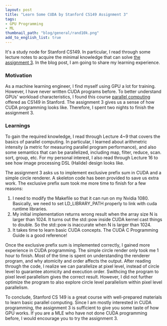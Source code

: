 ```yaml
---
layout: post
title: "Learn Some CUDA by Stanford CS149 Assignment 3"
tags:
- GPU Programming
- ML
thumbnail_path: "blog/general/rand10k.png"
add_to_english_list: true
---
```


It's a study node for Stanford CS149. In particular, I read through some lecture notes to acquire the minimal knowledge that can solve [the assignment 3](https://github.com/stanford-cs149/asst3). In the blog post, I am going to share my learning experience.

### Motivation

As a machine learning engineer, I find myself using GPU a lot for training. However, I have never written CUDA programs before. To better understand GPUs' workload characteristics, I found this course [parallel computing](https://gfxcourses.stanford.edu/cs149/fall21/lecture/) offered as CS149 in Stanford. The assignment 3 gives us a sense of how CUDA programming looks like. Therefore, I spent two nights to finish the assignment 3.

### Learnings

To gain the required knowledge, I read through Lecture 4~9 that covers the basics of parallel computing. In particular, I learned about arithmetric intensity (a metric for measuring parallel program performance), and also some semantics that can be parallelized, including map, filter, reduce, scan. sort, group, etc. For my personal interest, I also read through Lecture 16 to see how image processing DSL (Halide) design looks like.

The assignment 3 asks us to implement exclusive prefix sum in CUDA and a simple circle renderer. A skeleton code has been provided to save us extra work. The exclusive prefix sum took me more time to finish for a few reasons:

1. I need to modify the Makefile so that it can run on my Nvidia 1080. Basically, we need to set LD_LIBRARY_PATH properly to link with cuda runtime libraries.
2. My initial implementation returns wrong result when the array size N is larger than 1024. It turns out the std::pow inside CUDA kernel cast things to double. So the std::pow is inaccurate when N is larger than 1024.
3. It takes time to learn basic CUDA concepts. The CUDA C Programming Guide is a good reference!

Once the exclusive prefix sum is implemented correctly, I gained more experience in CUDA programming. The simple circle render only took me 1 hour to finish. Most of the time is spent on understanding the renderer program, and why atomicity and order affects the output. After reading through the code, I realize we can parallelize at pixel level, instead of circle level to guarantee atomicity and execution order. Swithcing the program to pixel level parallelism gives the correct result. However, I did not further optimize the program to also explore circle level parallelism within pixel level parallelism.

To conclude, Stanford CS 149 is a great course with well-prepared materials to learn basic parallel computing. Since I am mostly interested in CUDA programming, the assignment 3 is sufficient to give you some taste of how GPU works. If you are a MLE who have not done CUDA programming before, I would encourage you to try the assignment 3.
